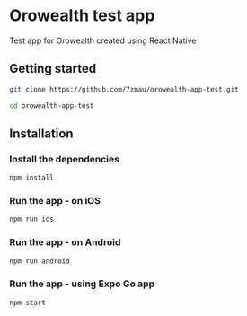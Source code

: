 # Orowealth test app

Test app for Orowealth created using React Native

## Getting started

```sh
git clone https://github.com/7zmau/orowealth-app-test.git
```

```sh
cd orowealth-app-test
```

## Installation

### Install the dependencies

```sh
npm install
```

### Run the app - on iOS

```sh
npm run ios
```

### Run the app - on Android

```sh
npm run android
```

### Run the app - using Expo Go app

```sh
npm start
```
